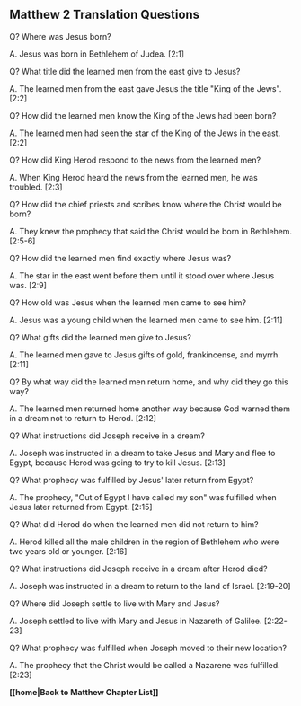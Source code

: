 ## Matthew 2 Translation Questions ##

Q? Where was Jesus born?

A. Jesus was born in Bethlehem of Judea. [2:1]

Q? What title did the learned men from the east give to Jesus?

A. The learned men from the east gave Jesus the title "King of the Jews". [2:2]

Q? How did the learned men know the King of the Jews had been born?

A. The learned men had seen the star of the King of the Jews in the east. [2:2]

Q? How did King Herod respond to the news from the learned men?

A. When King Herod heard the news from the learned men, he was troubled. [2:3]

Q? How did the chief priests and scribes know where the Christ would be born?

A. They knew the prophecy that said the Christ would be born in Bethlehem. [2:5-6]

Q? How did the learned men find exactly where Jesus was?

A. The star in the east went before them until it stood over where Jesus was. [2:9]

Q? How old was Jesus when the learned men came to see him?

A. Jesus was a young child when the learned men came to see him. [2:11]

Q? What gifts did the learned men give to Jesus?

A. The learned men gave to Jesus gifts of gold, frankincense, and myrrh. [2:11]

Q? By what way did the learned men return home, and why did they go this way?

A. The learned men returned home another way because God warned them in a dream not to return to Herod. [2:12]

Q? What instructions did Joseph receive in a dream?

A. Joseph was instructed in a dream to take Jesus and Mary and flee to Egypt, because Herod was going to try to kill Jesus. [2:13]

Q? What prophecy was fulfilled by Jesus' later return from Egypt?

A. The prophecy, "Out of Egypt I have called my son" was fulfilled when Jesus later returned from Egypt. [2:15]

Q? What did Herod do when the learned men did not return to him?

A. Herod killed all the male children in the region of Bethlehem who were two years old or younger. [2:16]

Q? What instructions did Joseph receive in a dream after Herod died?

A. Joseph was instructed in a dream to return to the land of Israel. [2:19-20]

Q? Where did Joseph settle to live with Mary and Jesus?

A. Joseph settled to live with Mary and Jesus in Nazareth of Galilee. [2:22-23]

Q? What prophecy was fulfilled when Joseph moved to their new location?

A. The prophecy that the Christ would be called a Nazarene was fulfilled. [2:23]

__[[home|Back to Matthew Chapter List]]__

